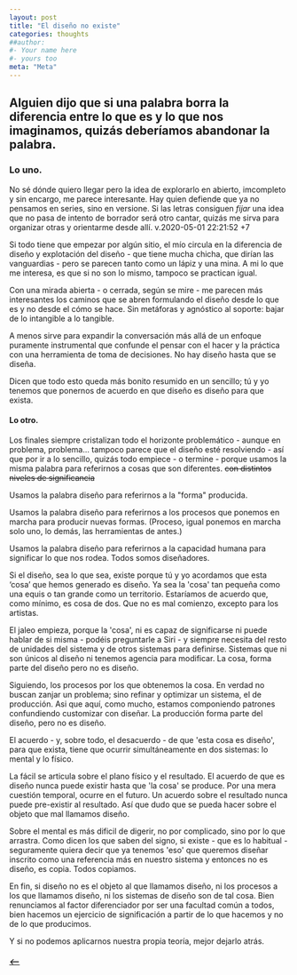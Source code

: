 ```yaml
---
layout: post
title: "El diseño no existe"
categories: thoughts
##author:
#- Your name here
#- yours too
meta: "Meta"
---
```


## Alguien dijo que si una palabra borra la diferencia entre lo que es y lo que nos imaginamos, quizás deberíamos abandonar la palabra.

### Lo uno.
No sé dónde quiero llegar pero la idea de explorarlo en abierto, imcompleto y sin encargo, me parece interesante. Hay quien defiende que ya no pensamos en series, sino en versione. Si las letras consiguen *fijar* una idea que no pasa de intento de borrador será otro cantar, quizás me sirva para organizar otras y orientarme desde allí. v.2020-05-01 22:21:52 +7

Si todo tiene que empezar por algún sitio, el mío circula en la diferencia de diseño y explotación del diseño - que tiene mucha chicha, que dirían las vanguardias - pero se parecen tanto como un lápiz y una mina. A mi lo que me interesa, es que si no son lo mismo, tampoco se practican igual.

Con una mirada abierta - o cerrada, según se mire - me parecen más interesantes los caminos que se abren formulando el diseño desde lo que es y no desde el cómo se hace. Sin metáforas y agnóstico al soporte: bajar de lo intangible a lo tangible.

A menos sirve para expandir la conversación más allá de un enfoque puramente instrumental que confunde el pensar con el hacer y la práctica con una herramienta de toma de decisiones.
No hay diseño hasta que se diseña.

Dicen que todo esto queda más bonito resumido en un sencillo; tú y yo tenemos que ponernos de acuerdo en que diseño es diseño para que exista.

#### Lo otro.
Los finales siempre cristalizan todo el horizonte problemático - aunque en problema, problema... tampoco parece que el diseño esté resolviendo - así que por ir a lo sencillo,  quizás todo empiece - o termine - porque usamos la misma palabra para referirnos a cosas que son diferentes. ~~con distintos niveles de significancia~~

Usamos la palabra diseño para referirnos a la "forma" producida.

Usamos la palabra diseño para referirnos a los procesos que ponemos en marcha para producir nuevas formas. (Proceso, igual ponemos en marcha solo uno, lo demás, las herramientas de antes.)

Usamos la palabra diseño para referirnos a la capacidad humana para significar lo que nos rodea. Todos somos diseñadores.

Si el diseño, sea lo que sea, existe porque tú y yo acordamos que esta ‘cosa’ que hemos generado es diseño. Ya sea la 'cosa' tan pequeña como una equis o tan grande como un territorio. Estaríamos de acuerdo que, como mínimo, es cosa de dos. Que no es mal comienzo, excepto para los artistas.

El jaleo empieza, porque la 'cosa', ni es capaz de significarse ni puede hablar de si misma - podéis preguntarle a Siri - y siempre necesita del resto de unidades del sistema y de otros sistemas para definirse. Sistemas que ni son únicos al diseño ni tenemos agencia para modificar. La cosa, forma parte del diseño pero no es diseño.

Siguiendo, los procesos por los que obtenemos la cosa. En verdad no buscan zanjar un problema; sino refinar y optimizar un sistema, el de producción. Asi que aquí, como mucho, estamos componiendo patrones confundiendo customizar con diseñar. La producción forma parte del diseño, pero no es diseño.

El acuerdo - y, sobre todo, el desacuerdo - de que 'esta cosa es diseño', para que exista, tiene que ocurrir simultáneamente en dos sistemas: lo mental y lo físico.

La fácil se articula sobre el plano físico y el resultado. El acuerdo de que es diseño nunca puede existir hasta que 'la cosa' se produce. Por una mera cuestión temporal, ocurre en el futuro. Un acuerdo sobre el resultado nunca puede pre-existir al resultado. Así que dudo que se pueda hacer sobre el objeto que mal llamamos diseño.

Sobre el mental es más dificil de digerir, no por complicado, sino por lo que arrastra. Como dicen los que saben del signo, si existe - que es lo habitual - seguramente quiera decir que ya tenemos 'eso' que queremos diseñar inscrito como una referencia más en nuestro sistema y entonces no es diseño, es copia. Todos copiamos.

En fin, si diseño no es el objeto al que llamamos diseño, ni los procesos a los que llamamos diseño, ni los sistemas de diseño son de tal cosa. Bien renunciamos al factor diferenciador por ser una facultad común a todos, bien hacemos un ejercicio de significación a partir de lo que hacemos y no de lo que producimos.

Y si no podemos aplicarnos nuestra propia teoría, mejor dejarlo atrás.


##### [⟵](/../../incomplete/index.html)
